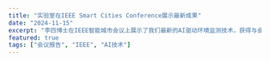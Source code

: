 ```yaml
---
title: "实验室在IEEE Smart Cities Conference展示最新成果"
date: "2024-11-15"
excerpt: "李四博士在IEEE智能城市会议上展示了我们最新的AI驱动环境监测技术，获得与会专家高度评价。"
featured: true
tags: ["会议报告", "IEEE", "AI技术"]
---
```

